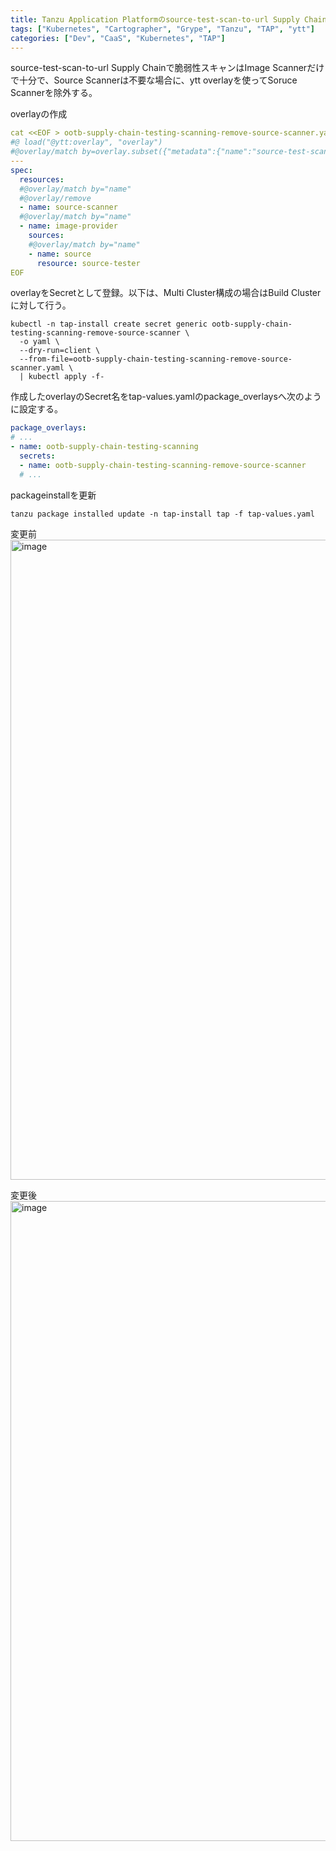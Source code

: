 ```yaml
---
title: Tanzu Application Platformのsource-test-scan-to-url Supply ChainでSorurce Scannerを除外するメモ
tags: ["Kubernetes", "Cartographer", "Grype", "Tanzu", "TAP", "ytt"]
categories: ["Dev", "CaaS", "Kubernetes", "TAP"]
---
```


source-test-scan-to-url Supply Chainで脆弱性スキャンはImage Scannerだけで十分で、Source Scannerは不要な場合に、ytt overlayを使ってSoruce Scannerを除外する。

overlayの作成

```yaml
cat <<EOF > ootb-supply-chain-testing-scanning-remove-source-scanner.yaml
#@ load("@ytt:overlay", "overlay")
#@overlay/match by=overlay.subset({"metadata":{"name":"source-test-scan-to-url"}, "kind": "ClusterSupplyChain"})
---
spec:
  resources:
  #@overlay/match by="name"
  #@overlay/remove
  - name: source-scanner
  #@overlay/match by="name"
  - name: image-provider
    sources:
    #@overlay/match by="name"
    - name: source
      resource: source-tester
EOF
```

overlayをSecretとして登録。以下は、Multi Cluster構成の場合はBuild Clusterに対して行う。

```
kubectl -n tap-install create secret generic ootb-supply-chain-testing-scanning-remove-source-scanner \
  -o yaml \
  --dry-run=client \
  --from-file=ootb-supply-chain-testing-scanning-remove-source-scanner.yaml \
  | kubectl apply -f-
```


作成したoverlayのSecret名をtap-values.yamlのpackage_overlaysへ次のように設定する。

```yaml
package_overlays:
# ...
- name: ootb-supply-chain-testing-scanning
  secrets:
  - name: ootb-supply-chain-testing-scanning-remove-source-scanner 
  # ...
```

packageinstallを更新

```
tanzu package installed update -n tap-install tap -f tap-values.yaml
```

変更前
<img width="1024" alt="image" src="https://user-images.githubusercontent.com/106908/207999730-2e762569-1ad4-442d-aa9d-48393f342c8d.png">

変更後
<img width="1024" alt="image" src="https://user-images.githubusercontent.com/106908/208000821-a19e4da8-0ed6-4efe-88a0-a78409ccf41b.png">